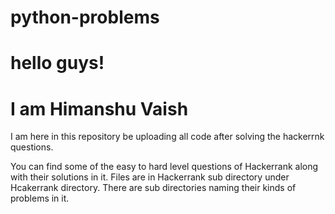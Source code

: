 # python-problems


# hello guys! 
# I am Himanshu Vaish
I am here in this repository be uploading all code after solving the hackerrnk questions. 

You can find some of the easy to hard level questions of Hackerrank along with their solutions in it. 
Files are in Hackerrank sub directory under Hcakerrank directory. 
There are sub directories naming their kinds of problems in it.
